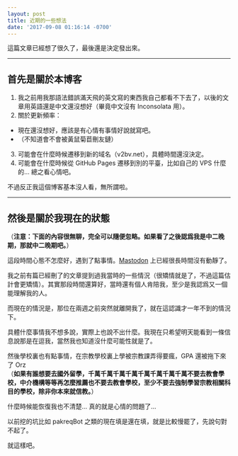 ```yaml
---
layout: post
title: 近期的一些想法
date: '2017-09-08 01:16:14 -0700'
---
```


這篇文章已經想了很久了，最後還是決定發出來。

-----

首先是關於本博客
----------------

1. 我之前用我那語法錯誤滿天飛的英文寫的東西我自己都看不下去了，以後的文章用英語還是中文還沒想好（畢竟中文沒有 Inconsolata 用）。
2. 關於更新頻率：
  - 現在還沒想好，應該是有心情有事情好說就寫吧。
  - （不知道會不會被黃鼠菊苣刪友鏈）
3. 可能會在什麼時候遷移到新的域名（v2bv.net），具體時間還沒決定。
4. 可能會在什麼時候從 GitHub Pages 遷移到別的平臺，比如自己的 VPS 什麼的... 總之看心情吧。

不過反正我這個博客基本沒人看，無所謂啦。

-----

然後是關於我現在的狀態
--------------------

（**注意：下面的內容很無聊，完全可以隨便忽略。如果看了之後認爲我是中二晚期，那就中二晚期吧。**）

這段時間心態不怎麼好，遇到了點事情。[Mastodon](https://s.brined.fish/@KayMW) 上已經很長時間沒有動靜了。

我之前有篇已經刪了的文章提到過我當時的一些情況（很矯情就是了，不過這篇估計會更矯情）。其實那段時間還算好，當時還有個人肯陪我，至少是我認爲又一個能理解我的人。

而現在的情況是，那位在兩週之前突然就離開我了，就在這認識才一年不到的情況下。

具體什麼事情我不想多說，實際上也說不出什麼。我現在只希望明天能看到一條信息說那是在逗我，當然我也知道沒什麼可能性就是了。

然後學校裏也有點事情，在宗教學校裏上學被宗教課弄得要瘋，GPA 還被拖下來了 Orz  
（**如果有誰想要去國外留學，千萬千萬千萬千萬千萬千萬千萬千萬不要去教會學校，中介機構等等再怎麼推薦也不要去教會學校，至少不要去強制學習宗教相關科目的學校，除非你本來就信教。**）

什麼時候能恢復我也不清楚... 真的就是心情的問題了...

以前挖的坑比如 pakreqBot 之類的現在填是還在填，就是比較慢罷了，先說句對不起了。

就這樣吧。
